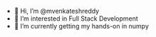 - 👋 Hi, I’m @mvenkateshreddy
- 👀 I’m interested in Full Stack Development
- 🌱 I’m currently getting my hands-on in numpy

<!---
mvenkateshreddy/mvenkateshreddy is a ✨ special ✨ repository because its `README.md` (this file) appears on your GitHub profile.
You can click the Preview link to take a look at your changes.
--->
